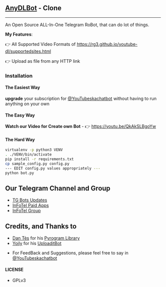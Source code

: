 ## [AnyDLBot](https://telegram.dog/YouTubeskachatbot) - Clone
---

An Open Source ALL-In-One Telegram RoBot, that can do lot of things.

**My Features**:

👉 All Supported Video Formats of https://rg3.github.io/youtube-dl/supportedsites.html

👉 Upload as file from any HTTP link

### Installation

#### The Easiest Way

**upgrade** your subscription for [@YouTubeskachatbot](https://telegram.dog/YouTubeskachatbot) without having to run anything on your own

#### The Easy Way

**Watch our Video for Create own Bot** - 👉 https://youtu.be/QkAkSLBgoYw

#### The Hard Way

```sh
virtualenv -p python3 VENV
. ./VENV/bin/activate
pip install -r requirements.txt
cp sample_config.py config.py
--- EDIT config.py values appropriately ---
python bot.py
```
## Our Telegram Channel and Group

* [TG Bots Updates](https://telegram.dog/YouTubeskachatbot)
* [InFoTel Paid Apps](https://telegram.dog/YouTubeskachatbot)
* [InFoTel Group](https://telegram.dog/YouTubeskachatbot)

## Credits, and Thanks to

* [Dan Tès](https://telegram.dog/YouTubeskachatbot) for his [Pyrogram Library](https://github.com/pyrogram/pyrogram)
* [Yoily](https://telegram.dog/YouTubeskachatbot) for his [UploaditBot](https://telegram.dog/YouTubeskachatbot)

- For FeedBack and Suggestions, please feel free to say in [@YouTubeskachatbot](https://telegram.dog/ThankTelegram)

#### LICENSE
- GPLv3

